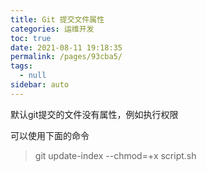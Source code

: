 ```yaml
---
title: Git 提交文件属性
categories: 运维开发
toc: true
date: 2021-08-11 19:18:35
permalink: /pages/93cba5/
tags: 
  - null
sidebar: auto
---
```


默认git提交的文件没有属性，例如执行权限

可以使用下面的命令

> git update-index --chmod=+x script.sh